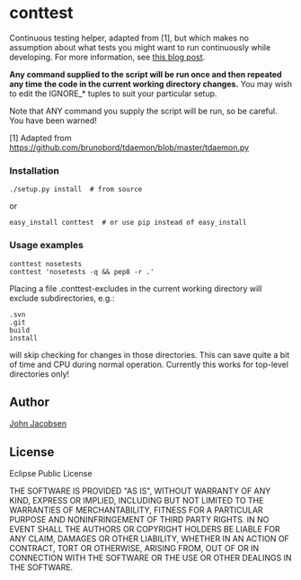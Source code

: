 # conttest

Continuous testing helper, adapted from [1], but which makes no
assumption about what tests you might want to run continuously while
developing.  For more information, see [this blog post](http://eigenhombre.com/testing/2012/03/31/ontinuous-testing-in-python-clojure-and-blub/).

**Any command supplied to the script will be run once and
then repeated any time the code in the current working directory
changes.**  You may wish to edit the IGNORE_* tuples to suit your
particular setup.

Note that ANY command you supply the script will be run, so be
careful.  You have been warned!

[1] Adapted from https://github.com/brunobord/tdaemon/blob/master/tdaemon.py

### Installation

    ./setup.py install  # from source
or

    easy_install conttest  # or use pip instead of easy_install

### Usage examples

    conttest nosetests
    conttest 'nosetests -q && pep8 -r .'

Placing a file .conttest-excludes in the current working directory
will exclude subdirectories, e.g.:

    .svn
    .git
    build
    install

will skip checking for changes in those directories.  This can save
quite a bit of time and CPU during normal operation.  Currently this
works for top-level directories only!

## Author

[John Jacobsen](http://eigenhombre.com)

## License

Eclipse Public License

THE SOFTWARE IS PROVIDED "AS IS", WITHOUT WARRANTY OF ANY KIND, EXPRESS OR
IMPLIED, INCLUDING BUT NOT LIMITED TO THE WARRANTIES OF MERCHANTABILITY,
FITNESS FOR A PARTICULAR PURPOSE AND NONINFRINGEMENT OF THIRD PARTY RIGHTS. IN
NO EVENT SHALL THE AUTHORS OR COPYRIGHT HOLDERS BE LIABLE FOR ANY CLAIM,
DAMAGES OR OTHER LIABILITY, WHETHER IN AN ACTION OF CONTRACT, TORT OR
OTHERWISE, ARISING FROM, OUT OF OR IN CONNECTION WITH THE SOFTWARE OR THE USE
OR OTHER DEALINGS IN THE SOFTWARE.
